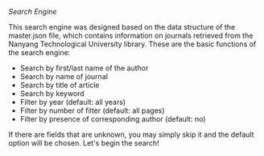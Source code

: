 *Search Engine*

This search engine was designed based on the data structure of the master.json file, which contains information on journals retrieved from the Nanyang Technological University library. These are the basic functions of the search engine:

- Search by first/last name of the author
- Search by name of journal
- Search by title of article
- Search by keyword
- Filter by year (default: all years)
- Filter by number of filter (default: all pages)
- Filter by presence of corresponding author (default: no)

If there are fields that are unknown, you may simply skip it and the default option will be chosen. Let's begin the search!
